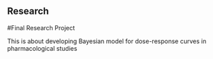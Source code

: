 ## Research
#Final Research Project

This is about developing Bayesian model for dose-response curves in pharmacological studies
